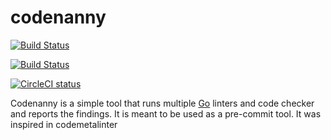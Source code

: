 # codenanny

[![Build Status](https://travis-ci.org/lagarciag/codenanny.svg "Travis CI status")](https://travis-ci.org/lagarciag/codenanny)


[![Build Status](https://travis-ci.org/lagarciag/codenanny.svg?branch=master)](https://travis-ci.org/lagarciag/codenanny)

[![CircleCI status](https://circleci.com/gh/lagarciag/codenanny.png?circle-token=:circle-token "CircleCI status")](https://circleci.com/gh/lagarciag/codenanny)



Codenanny is a simple tool that runs multiple [Go](http://golang.org/) linters and code checker and reports the findings.
It is meant to be used as a pre-commit tool.
It was inspired in codemetalinter 



